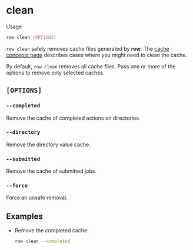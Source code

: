 # clean

Usage
```bash
row clean [OPTIONS]
```

`row clean` safely removes cache files generated by **row**. The
[cache concepts page](../guide/concepts/cache.md) describes cases where you might need
to clean the cache.

By default, `row clean` removes all cache files. Pass one or more of the options to
remove only selected caches.

## `[OPTIONS]`

### `--completed`

Remove the cache of completed actions on directories.

### `--directory`

Remove the directory value cache.

### `--submitted`

Remove the cache of submitted jobs.

### `--force`

Force an unsafe removal.


## Examples

* Remove the completed cache:
  ```bash
  row clean --completed
  ```
